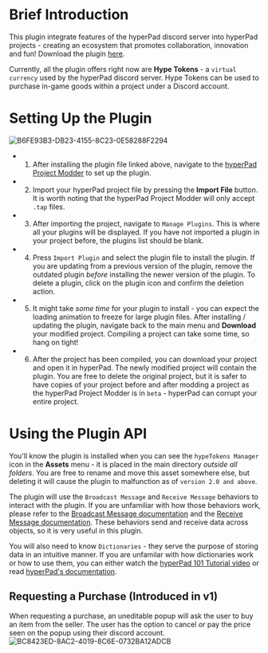 # Brief Introduction
This plugin integrate features of the hyperPad discord server into hyperPad projects - creating an ecosystem that promotes collaboration, innovation and fun!
Download the plugin [here](https://raw.githubusercontent.com/RXCodes/hyperAuth-Integrator/main/hypeToken%20Integrator.plugin).

Currently, all the plugin offers right now are **Hype Tokens** - a `virtual currency` used by the hyperPad discord server. Hype Tokens can be used to purchase in-game goods within a project under a Discord account.

# Setting Up the Plugin
![B6FE93B3-DB23-4155-8C23-0E58288F2294](https://user-images.githubusercontent.com/61912060/174915536-432f9976-8987-4762-bf3c-35efb5186a12.jpeg)


- 1. After installing the plugin file linked above, navigate to the [hyperPad Project Modder](https://rxcodes.github.io/hyperPad-Project-Modder/) to set up the plugin.

- 2. Import your hyperPad project file by pressing the **Import File** button. It is worth noting that the hyperPad Project Modder will only accept `.tap` files.

- 3. After importing the project, navigate to `Manage Plugins`. This is where all your plugins will be displayed. If you have not imported a plugin in your project before, the plugins list should be blank.

- 4. Press `Import Plugin` and select the plugin file to install the plugin. If you are updating from a previous version of the plugin, remove the outdated plugin *before* installing the newer version of the plugin. To delete a plugin, click on the plugin icon and confirm the deletion action.

- 5. It might take *some time* for your plugin to install - you can expect the loading animation to freeze for large plugin files. After installing / updating the plugin, navigate back to the main menu and **Download** your modified project. Compiling a project can take some time, so hang on tight!

- 6. After the project has been compiled, you can download your project and open it in hyperPad. The newly modified project will contain the plugin. You are free to delete the original project, but it is safer to have copies of your project before and after modding a project as the hyperPad Project Modder is in `beta` - hyperPad can corrupt your entire project.<br>

# Using the Plugin API
You'll know the plugin is installed when you can see the `hypeTokens Manager` icon in the **Assets** menu - it is placed in the main directory *outside all folders*. You are free to rename and move this asset somewhere else, but deleting it will cause the plugin to malfunction as of `version 2.0 and above`.

The plugin will use the `Broadcast Message` and `Receive Message` behaviors to interact with the plugin. If you are unfamiliar with how those behaviors work, please refer to the [Broadcast Message documentation](https://hyperpad.zendesk.com/hc/en-us/articles/360016293712) and the [Receive Message documentation](https://hyperpad.zendesk.com/hc/en-us/articles/360016294052-Receive-Message). These behaviors send and receive data across objects, so it is very useful in this plugin.

You will also need to know `Dictionaries` - they serve the purpose of storing data in an intuitive manner. If you are unfamilar with how dictionaries work or how to use them, you can either watch the [hyperPad 101 Tutorial video](https://youtu.be/ln5JYzhAE9I) or read [hyperPad's documentation](https://hyperpad.zendesk.com/hc/en-us/articles/360016300172-Dictionary).

## Requesting a Purchase (Introduced in v1)
When requesting a purchase, an uneditable popup will ask the user to buy an item from the seller. The user has the option to cancel *or* pay the price seen on the popup using their discord account.
![BC8423ED-8AC2-4019-8C6E-0732BA12ADCB](https://user-images.githubusercontent.com/61912060/174916859-d5f8ce7c-731c-42d1-becd-e851b3e05e0e.jpeg)
